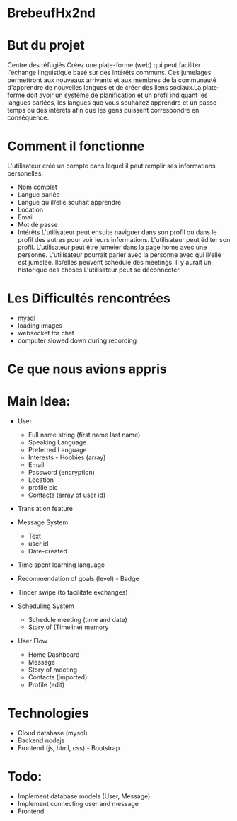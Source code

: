 # BrebeufHx2nd

# But du projet
Centre des réfugiés
Créez une plate-forme (web) qui peut faciliter l'échange linguistique basé sur des intérêts communs. Ces jumelages permettront aux nouveaux arrivants et aux membres de la communauté d'apprendre de nouvelles langues et de créer des liens sociaux.La plate-forme doit avoir un système de planification et un profil indiquant les langues parlées, les langues que vous souhaitez apprendre et un passe-temps ou des intérêts afin que les gens puissent correspondre en conséquence.

# Comment il fonctionne
L'utilisateur créé un compte dans lequel il peut remplir ses informations personelles:
- Nom complet
- Langue parlée
- Langue qu'il/elle souhait apprendre
- Location
- Email
- Mot de passe
- Intérêts
L'utilisateur peut ensuite naviguer dans son profil ou dans le profil des autres pour voir leurs informations.
L'utilisateur peut éditer son profil.
L'utilisateur peut être jumeler dans la page home avec une personne.
L'utilisateur pourrait parler avec la personne avec qui il/elle est jumelée.
Ils/elles peuvent schedule des meetings.
Il y aurait un historique des choses
L'utilisateur peut se déconnecter.

# Les Difficultés rencontrées
- mysql
- loading images
- websocket for chat
- computer slowed down during recording 

# Ce que nous avions appris

# Main Idea:
- User
  - Full name string (first name last name)
  - Speaking Language
  - Preferred Language
  - Interests - Hobbies (array)
  - Email
  - Password (encryption)
  - Location
  - profile pic
  - Contacts (array of user id)

- Translation feature

- Message System
  - Text
  - user id
  - Date-created

- Time spent learning language
- Recommendation of goals (level) - Badge
- Tinder swipe (to facilitate exchanges)

- Scheduling System
  - Schedule meeting (time and date)
  - Story of (Timeline) memory

- User Flow
    - Home Dashboard
    - Message
    - Story of meeting
    - Contacts (imported)
    - Profile (edit)

# Technologies
- Cloud database (mysql)
- Backend nodejs
- Frontend (js, html, css) - Bootstrap

# Todo:
- Implement database models (User, Message)
- Implement connecting user and message
- Frontend